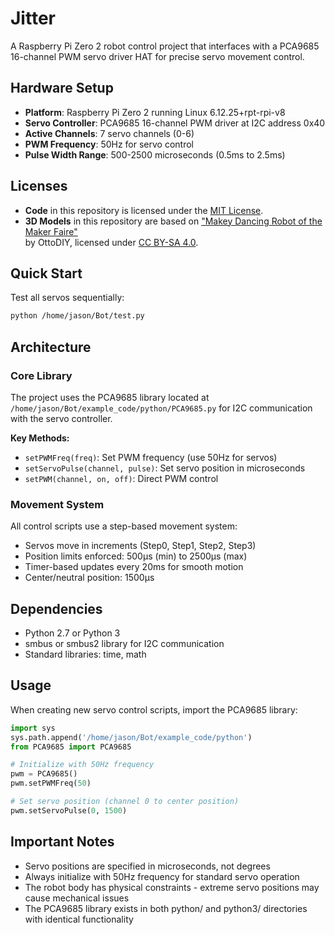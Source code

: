 # Jitter

A Raspberry Pi Zero 2 robot control project that interfaces with a PCA9685 16-channel PWM servo driver HAT for precise servo movement control.

## Hardware Setup

- **Platform**: Raspberry Pi Zero 2 running Linux 6.12.25+rpt-rpi-v8
- **Servo Controller**: PCA9685 16-channel PWM driver at I2C address 0x40
- **Active Channels**: 7 servo channels (0-6)
- **PWM Frequency**: 50Hz for servo control
- **Pulse Width Range**: 500-2500 microseconds (0.5ms to 2.5ms)

## Licenses

- **Code** in this repository is licensed under the [MIT License](./LICENSE).
- **3D Models** in this repository are based on
  ["Makey Dancing Robot of the Maker Faire"](https://www.printables.com/model/32017-makey-dancing-robot-of-the-maker-faire)  
  by OttoDIY, licensed under [CC BY-SA 4.0](https://creativecommons.org/licenses/by-sa/4.0/).

## Quick Start

Test all servos sequentially:
```bash
python /home/jason/Bot/test.py
```

## Architecture

### Core Library
The project uses the PCA9685 library located at `/home/jason/Bot/example_code/python/PCA9685.py` for I2C communication with the servo controller.

**Key Methods:**
- `setPWMFreq(freq)`: Set PWM frequency (use 50Hz for servos)
- `setServoPulse(channel, pulse)`: Set servo position in microseconds
- `setPWM(channel, on, off)`: Direct PWM control

### Movement System
All control scripts use a step-based movement system:
- Servos move in increments (Step0, Step1, Step2, Step3)
- Position limits enforced: 500μs (min) to 2500μs (max)
- Timer-based updates every 20ms for smooth motion
- Center/neutral position: 1500μs

## Dependencies

- Python 2.7 or Python 3
- smbus or smbus2 library for I2C communication
- Standard libraries: time, math

## Usage

When creating new servo control scripts, import the PCA9685 library:
```python
import sys
sys.path.append('/home/jason/Bot/example_code/python')
from PCA9685 import PCA9685

# Initialize with 50Hz frequency
pwm = PCA9685()
pwm.setPWMFreq(50)

# Set servo position (channel 0 to center position)
pwm.setServoPulse(0, 1500)
```

## Important Notes

- Servo positions are specified in microseconds, not degrees
- Always initialize with 50Hz frequency for standard servo operation
- The robot body has physical constraints - extreme servo positions may cause mechanical issues
- The PCA9685 library exists in both python/ and python3/ directories with identical functionality
